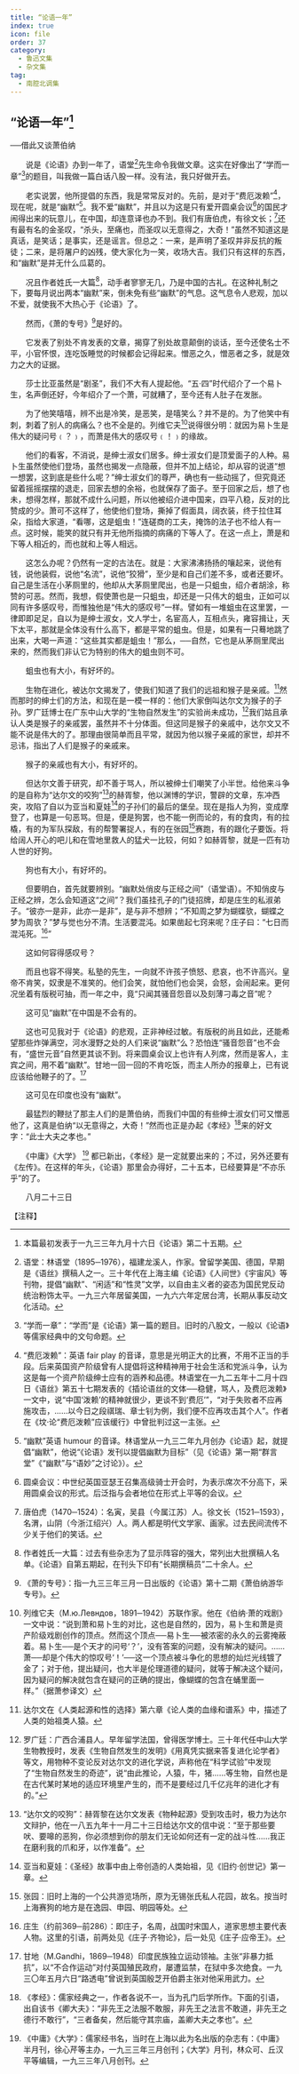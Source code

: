```yaml
---
title: “论语一年”
index: true
icon: file
order: 37
category:
  - 鲁迅文集
  - 杂文集
tag:  
  - 南腔北调集
---
```


## “论语一年”[^①]

──借此又谈萧伯纳

　　说是《论语》办到一年了，语堂[^②]先生命令我做文章。这实在好像出了“学而一章”[^③]的题目，叫我做一篇白话八股一样。没有法，我只好做开去。

　　老实说罢，他所提倡的东西，我是常常反对的。先前，是对于“费厄泼赖”[^④]，现在呢，就是“幽默”[^⑤]。我不爱“幽默”，并且以为这是只有爱开圆桌会议[^⑥]的国民才闹得出来的玩意儿，在中国，却连意译也办不到。我们有唐伯虎，有徐文长；[^⑦]还有最有名的金圣叹，“杀头，至痛也，而圣叹以无意得之，大奇！”虽然不知道这是真话，是笑话；是事实，还是谣言。但总之：一来，是声明了圣叹并非反抗的叛徒；二来，是将屠户的凶残，使大家化为一笑，收场大吉。我们只有这样的东西，和“幽默”是并无什么瓜葛的。

　　况且作者姓氏一大篇[^⑧]，动手者寥寥无几，乃是中国的古礼。在这种礼制之下，要每月说出两本“幽默”来，倒未免有些“幽默”的气息。这气息令人悲观，加以不爱，就使我不大热心于《论语》了。

　　然而，《萧的专号》[^⑨]是好的。

　　它发表了别处不肯发表的文章，揭穿了别处故意颠倒的谈话，至今还使名士不平，小官怀恨，连吃饭睡觉的时候都会记得起来。憎恶之久，憎恶者之多，就是效力之大的证据。

　　莎士比亚虽然是“剧圣”，我们不大有人提起他。“五·四”时代绍介了一个易卜生，名声倒还好，今年绍介了一个萧，可就糟了，至今还有人肚子在发胀。

　　为了他笑嘻嘻，辨不出是冷笑，是恶笑，是嘻笑么？并不是的。为了他笑中有刺，刺着了别人的病痛么？也不全是的。列维它夫[^⑩]说得很分明：就因为易卜生是伟大的疑问号﹙？﹚，而萧是伟大的感叹号﹙！﹚的缘故。

　　他们的看客，不消说，是绅士淑女们居多。绅士淑女们是顶爱面子的人种。易卜生虽然使他们登场，虽然也揭发一点隐蔽，但并不加上结论，却从容的说道“想一想罢，这到底是些什么呢？”绅士淑女们的尊严，确也有一些动摇了，但究竟还留着摇摇摆摆的退走，回家去想的余裕，也就保存了面子。至于回家之后，想了也未，想得怎样，那就不成什么问题，所以他被绍介进中国来，四平八稳，反对的比赞成的少。萧可不这样了，他使他们登场，撕掉了假面具，阔衣装，终于拉住耳朵，指给大家道，“看哪，这是蛆虫！”连磋商的工夫，掩饰的法子也不给人有一点。这时候，能笑的就只有并无他所指摘的病痛的下等人了。在这一点上，萧是和下等人相近的，而也就和上等人相远。

　　这怎么办呢？仍然有一定的古法在。就是：大家沸沸扬扬的嚷起来，说他有钱，说他装假，说他“名流”，说他“狡猾”，至少是和自己们差不多，或者还要坏。自己是生活在小茅厕里的，他却从大茅厕里爬出，也是一只蛆虫，绍介者胡涂，称赞的可恶。然而，我想，假使萧也是一只蛆虫，却还是一只伟大的蛆虫，正如可以同有许多感叹号，而惟独他是“伟大的感叹号”一样。譬如有一堆蛆虫在这里罢，一律即即足足，自以为是绅士淑女，文人学士，名宦高人，互相点头，雍容揖让，天下太平，那就是全体没有什么高下，都是平常的蛆虫。但是，如果有一只蓦地跳了出来，大喝一声道：“这些其实都是蛆虫！”那么，──自然，它也是从茅厕里爬出来的，然而我们非认它为特别的伟大的蛆虫则不可。

　　蛆虫也有大小，有好坏的。

　　生物在进化，被达尔文揭发了，使我们知道了我们的远祖和猴子是亲戚。[^⑾]然而那时的绅士们的方法，和现在是一模一样的：他们大家倒叫达尔文为猴子的子孙。罗广廷博士在广东中山大学的“生物自然发生”的实验尚未成功，[^⑿]我们姑且承认人类是猴子的亲戚罢，虽然并不十分体面。但这同是猴子的亲戚中，达尔文又不能不说是伟大的了。那理由很简单而且平常，就因为他以猴子亲戚的家世，却并不忌讳，指出了人们是猴子的亲戚来。

　　猴子的亲戚也有大小，有好坏的。

　　但达尔文善于研究，却不善于骂人，所以被绅士们嘲笑了小半世。给他来斗争的是自称为“达尔文的咬狗”[^⒀]的赫胥黎，他以渊博的学识，警辟的文章，东冲西突，攻陷了自以为亚当和夏娃[^⒁]的子孙们的最后的堡垒。现在是指人为狗，变成摩登了，也算是一句恶骂。但是，便是狗罢，也不能一例而论的，有的食肉，有的拉橇，有的为军队探敌，有的帮警署捉人，有的在张园[^⒂]赛跑，有的跟化子要饭。将给阔人开心的吧儿和在雪地里救人的猛犬一比较，何如？如赫胥黎，就是一匹有功人世的好狗。

　　狗也有大小，有好坏的。

　　但要明白，首先就要辨别。“幽默处俏皮与正经之间”（语堂语）。不知俏皮与正经之辨，怎么会知道这“之间”？我们虽挂孔子的门徒招牌，却是庄生的私淑弟子。“彼亦一是非，此亦一是非”，是与非不想辨；“不知周之梦为蝴蝶欤，蝴蝶之梦为周欤？”梦与觉也分不清。生活要混沌。如果凿起七窍来呢？庄子曰：“七日而混沌死。[^⒃]”

　　这如何容得感叹号？

　　而且也容不得笑。私塾的先生，一向就不许孩子愤怒、悲哀，也不许高兴。皇帝不肯笑，奴隶是不准笑的。他们会笑，就怕他们也会哭，会怒，会闹起来。更何况坐着有版税可抽，而一年之中，竟“只闻其骚音怨音以及刻薄刁毒之音”呢？

　　这可见“幽默”在中国是不会有的。

　　这也可见我对于《论语》的悲观，正非神经过敏。有版税的尚且如此，还能希望那些炸弹满空，河水漫野之处的人们来说“幽默”么？恐怕连“骚音怨音”也不会有，“盛世元音”自然更其谈不到。将来圆桌会议上也许有人列席，然而是客人，主宾之间，用不着“幽默”。甘地一回一回的不肯吃饭，而主人所办的报章上，已有说应该给他鞭子的了。[^⒄]

　　这可见在印度也没有“幽默”。

　　最猛烈的鞭挞了那主人们的是萧伯纳，而我们中国的有些绅士淑女们可又憎恶他了，这真是伯纳“以无意得之，大奇！”然而也正是办起《孝经》[^⒅]来的好文字：“此士大夫之孝也。”

　　《中庸》《大学》 [^⒆] 都已新出，《孝经》是一定就要出来的；不过，另外还要有《左传》。在这样的年头，《论语》那里会办得好，二十五本，已经要算是“不亦乐乎”的了。

　　八月二十三日

【注释】

[^①]:本篇最初发表于一九三三年九月十六日《论语》第二十五期。

[^②]:语堂：林语堂（1895─1976），福建龙溪人，作家。曾留学美国、德国，早期是《语丝》撰稿人之一。三十年代在上海主编《论语》《人间世》《宇宙风》等刊物，提倡“幽默”、“闲适”和“性灵”文学，以自由主义者的姿态为国民党反动统治粉饰太平。一九三六年居留美国，一九六六年定居台湾，长期从事反动文化活动。

[^③]:“学而一章”：“学而”是《论语》第一篇的题目。旧时的八股文，一般以《论语》等儒家经典中的文句命题。

[^④]:“费厄泼赖”：英语 fair play 的音译，意思是光明正大的比赛，不用不正当的手段。后来英国资产阶级曾有人提倡将这种精神用于社会生活和党派斗争，认为这是每一个资产阶级绅士应有的涵养和品德。林语堂在一九二五年十二月十四日《语丝》第五十七期发表的《插论语丝的文体──稳健，骂人，及费厄泼赖》一文中，说“中国‘泼赖’的精神就很少，更谈不到‘费厄’”，“对于失败者不应再施攻击，……以今日之段祺瑞、章士钊为例，我们便不应再攻击其个人”。作者在《坟·论“费厄泼赖”应该缓行》中曾批判过这一主张。

[^⑤]:“幽默”英语 humour 的音译。林语堂从一九三二年九月创办《论语》起，就提倡“幽默”，他说“《论语》发刊以提倡幽默为目标”（见《论语》第一期“群言堂”《“幽默”与“语妙”之讨论》）。

[^⑥]:圆桌会议：中世纪英国亚瑟王召集高级骑士开会时，为表示席次不分高下，采用圆桌会议的形式。后泛指与会者地位在形式上平等的会议。

[^⑦]:唐伯虎（1470─1524）：名寅，吴县（今属江苏）人。徐文长（1521─1593），名渭，山阴（今浙江绍兴）人。两人都是明代文学家、画家。过去民间流传不少关于他们的笑话。

[^⑧]:作者姓氏一大篇：过去有些杂志为了显示阵容的强大，常列出大批撰稿人名单。《论语》自第五期起，在刊头下印有“长期撰稿员”二十余人。

[^⑨]:《萧的专号》：指一九三三年三月一日出版的《论语》第十二期《萧伯纳游华专号》。

[^⑩]:列维它夫（М.ю.Левндов，1891─1942）苏联作家。他在《伯纳·萧的戏剧》一文中说：“说到萧和易卜生的对比，这也是自然的，因为，易卜生和萧是资产阶级戏剧创作的顶点。然而这个顶点──易卜生──被浓密的永久的云雾掩蔽着。易卜生──是个天才的问号‘？’，没有答案的问题，没有解决的疑问。……萧──却是个伟大的惊叹号‘！’──这一个顶点被斗争化的思想的灿烂光线镀了金了；对于他，提出疑问，也大半是伦理道德的疑问，就等于解决这个疑问，因为疑问的解决就包含在疑问的正确的提出，像蝴蝶的包含在蛹里面一样。”（据萧参译文）

[^⑾]:达尔文在《人类起源和性的选择》第六章《论人类的血缘和谱系》中，描述了人类的始祖类人猿。

[^⑿]:罗广廷：广西合浦县人。早年留学法国，曾得医学博士。三十年代任中山大学生物教授时，发表《生物自然发生的发明》《用真凭实据来答复进化论学者》等文，用物种不变论反对达尔文的进化学说，声称他在“科学试验”中发现了“生物自然发生的奇迹”，说“由此推论，人猿，牛，猪……等生物，自然也是在古代某时某地的适应环境里产生的，而不是要经过几千亿兆年的进化才有的。”

[^⒀]:“达尔文的咬狗”：赫胥黎在达尔文发表《物种起源》受到攻击时，极力为达尔文辩护，他在一八五九年十一月二十三日给达尔文的信中说：“至于那些要吠、要嗥的恶狗，你必须想到你的朋友们无论如何还有一定的战斗性……我正在磨利我的爪和牙，以作准备”。

[^⒁]:亚当和夏娃：《圣经》故事中由上帝创造的人类始祖，见《旧约·创世记》第一章。

[^⒂]:张园：旧时上海的一个公共游览场所，原为无锡张氏私人花园，故名。按当时上海赛狗的地方是在逸园、申园、明园等处。

[^⒃]:庄生（约前369─前286）：即庄子，名周，战国时宋国人，道家思想主要代表人物。这里的引语，前两处见《庄子·齐物论》，后一处见《庄子·应帝王》。

[^⒄]:甘地（M.Gandhi，1869─1948）印度民族独立运动领袖。主张“非暴力抵抗”，以“不合作运动”对付英国殖民政府，屡遭监禁，在狱中多次绝食。一九三〇年五月六日“路透电”曾说到英国殷芝开伯爵主张对他采用武力。

[^⒅]:《孝经》：儒家经典之一，作者各说不一，当为孔门后学所作。下面的引语，出自该书《卿大夫》：“非先王之法服不敢服，非先王之法言不敢道，非先王之德行不敢行”，“三者备矣，然后能守其宗庙，盖卿大夫之孝也”。

[^⒆]:《中庸》《大学》：儒家经书名，当时在上海以此为名出版的杂志有：《中庸》半月刊，徐心芹等主办，一九三三年三月创刊；《大学》月刊，林众可、丘汉平等编辑，一九三三年八月创刊。
